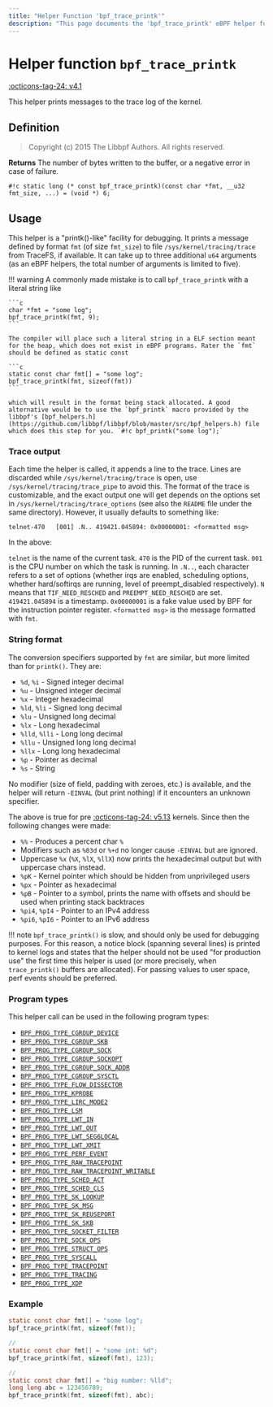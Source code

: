 ```yaml
---
title: "Helper Function 'bpf_trace_printk'"
description: "This page documents the 'bpf_trace_printk' eBPF helper function, including its definition, usage, program types that can use it, and examples."
---
```

# Helper function `bpf_trace_printk`

<!-- [FEATURE_TAG](bpf_trace_printk) -->
[:octicons-tag-24: v4.1](https://github.com/torvalds/linux/commit/9c959c863f8217a2ff3d7c296e8223654d240569)
<!-- [/FEATURE_TAG] -->

This helper prints messages to the trace log of the kernel.

## Definition

> Copyright (c) 2015 The Libbpf Authors. All rights reserved.


**Returns**
The number of bytes written to the buffer, or a negative error
in case of failure.

`#!c static long (* const bpf_trace_printk)(const char *fmt, __u32 fmt_size, ...) = (void *) 6;`

## Usage

This helper is a <nospell>"printk()-like"</nospell> facility for debugging. It prints a message defined by format `fmt` (of size `fmt_size`) to file `/sys/kernel/tracing/trace` from TraceFS, if available. It can take up to three additional `u64` arguments (as an eBPF helpers, the total number of arguments is limited to five).

!!! warning
    A commonly made mistake is to call `bpf_trace_printk` with a literal string like 
    
    ```c
    char *fmt = "some log";
    bpf_trace_printk(fmt, 9);
    ``` 
    
    The compiler will place such a literal string in a ELF section meant for the heap, which does not exist in eBPF programs. Rater the `fmt` should be defined as static const 
    
    ```c 
    static const char fmt[] = "some log"; 
    bpf_trace_printk(fmt, sizeof(fmt))
    ```
    
    which will result in the format being stack allocated. A good alternative would be to use the `bpf_printk` macro provided by the libbpf's [bpf_helpers.h](https://github.com/libbpf/libbpf/blob/master/src/bpf_helpers.h) file which does this step for you. `#!c bpf_printk("some log");`

### Trace output

Each time the helper is called, it appends a line to the trace. Lines are discarded while `/sys/kernel/tracing/trace` is open, use `/sys/kernel/tracing/trace_pipe` to avoid this. The format of the trace is customizable, and the exact output one will get depends on the options set in `/sys/kernel/tracing/trace_options` (see also the `README` file under the same directory). However, it usually defaults to something like:

`telnet-470   [001] .N.. 419421.045894: 0x00000001: <formatted msg>`

In the above:

`telnet` is the name of the current task. `470` is the PID of the current task. `001` is the CPU number on which the task is running. In `.N..`, each character refers to a set of options (whether irqs are enabled, scheduling options, whether hard/softirqs are running, level of preempt_disabled respectively). `N` means that `TIF_NEED_RESCHED` and `PREEMPT_NEED_RESCHED` are set. `419421.045894` is a timestamp. `0x00000001` is a fake value used by BPF for the instruction pointer register. `<formatted msg>` is the message formatted with `fmt`.

### String format

The conversion specifiers supported by `fmt` are similar, but more limited than for `printk()`. They are:

* `%d`, `%i` - Signed integer decimal
* `%u` - Unsigned integer decimal
* `%x` - Integer hexadecimal 
* `%ld`, `%li` - Signed long decimal
* `%lu` - Unsigned long decimal
* `%lx` - Long hexadecimal
* `%lld`, `%lli` - Long long decimal
* `%llu` - Unsigned long long decimal
* `%llx` - Long long hexadecimal
* `%p` - Pointer as decimal
* `%s` - String

No modifier (size of field, padding with zeroes, etc.) is available, and the helper will return `-EINVAL` (but print nothing) if it encounters an unknown specifier.

The above is true for pre [:octicons-tag-24: v5.13](https://github.com/torvalds/linux/commit/d9c9e4db186ab4d81f84e6f22b225d333b9424e3) kernels. Since then the following changes were made:

* `%%` - Produces a percent char `%`
* Modifiers such as `%03d` or `%+d` no longer cause `-EINVAL` but are ignored.
* Uppercase `%x` (`%X`, `%lX`, `%llX`) now prints the hexadecimal output but with uppercase chars instead.
* `%pK` - Kernel pointer which should be hidden from unprivileged
users
* `%px` - Pointer as hexadecimal
* `%pB` - Pointer to a symbol, prints the name with offsets and should be used when printing stack backtraces
* `%pi4`, `%pI4` - Pointer to an IPv4 address
* `%pi6`, `%pI6` - Pointer to an IPv6 address

!!! note 
    `bpf_trace_printk()` is slow, and should only be used for debugging purposes. For this reason, a notice block (spanning several lines) is printed to kernel logs and states that the helper should not be used "for production use" the first time this helper is used (or more precisely, when `trace_printk()` buffers are allocated). For passing values to user space, perf events should be preferred.

### Program types

This helper call can be used in the following program types:

<!-- DO NOT EDIT MANUALLY -->
<!-- [HELPER_FUNC_PROG_REF] -->
 * [`BPF_PROG_TYPE_CGROUP_DEVICE`](../program-type/BPF_PROG_TYPE_CGROUP_DEVICE.md)
 * [`BPF_PROG_TYPE_CGROUP_SKB`](../program-type/BPF_PROG_TYPE_CGROUP_SKB.md)
 * [`BPF_PROG_TYPE_CGROUP_SOCK`](../program-type/BPF_PROG_TYPE_CGROUP_SOCK.md)
 * [`BPF_PROG_TYPE_CGROUP_SOCKOPT`](../program-type/BPF_PROG_TYPE_CGROUP_SOCKOPT.md)
 * [`BPF_PROG_TYPE_CGROUP_SOCK_ADDR`](../program-type/BPF_PROG_TYPE_CGROUP_SOCK_ADDR.md)
 * [`BPF_PROG_TYPE_CGROUP_SYSCTL`](../program-type/BPF_PROG_TYPE_CGROUP_SYSCTL.md)
 * [`BPF_PROG_TYPE_FLOW_DISSECTOR`](../program-type/BPF_PROG_TYPE_FLOW_DISSECTOR.md)
 * [`BPF_PROG_TYPE_KPROBE`](../program-type/BPF_PROG_TYPE_KPROBE.md)
 * [`BPF_PROG_TYPE_LIRC_MODE2`](../program-type/BPF_PROG_TYPE_LIRC_MODE2.md)
 * [`BPF_PROG_TYPE_LSM`](../program-type/BPF_PROG_TYPE_LSM.md)
 * [`BPF_PROG_TYPE_LWT_IN`](../program-type/BPF_PROG_TYPE_LWT_IN.md)
 * [`BPF_PROG_TYPE_LWT_OUT`](../program-type/BPF_PROG_TYPE_LWT_OUT.md)
 * [`BPF_PROG_TYPE_LWT_SEG6LOCAL`](../program-type/BPF_PROG_TYPE_LWT_SEG6LOCAL.md)
 * [`BPF_PROG_TYPE_LWT_XMIT`](../program-type/BPF_PROG_TYPE_LWT_XMIT.md)
 * [`BPF_PROG_TYPE_PERF_EVENT`](../program-type/BPF_PROG_TYPE_PERF_EVENT.md)
 * [`BPF_PROG_TYPE_RAW_TRACEPOINT`](../program-type/BPF_PROG_TYPE_RAW_TRACEPOINT.md)
 * [`BPF_PROG_TYPE_RAW_TRACEPOINT_WRITABLE`](../program-type/BPF_PROG_TYPE_RAW_TRACEPOINT_WRITABLE.md)
 * [`BPF_PROG_TYPE_SCHED_ACT`](../program-type/BPF_PROG_TYPE_SCHED_ACT.md)
 * [`BPF_PROG_TYPE_SCHED_CLS`](../program-type/BPF_PROG_TYPE_SCHED_CLS.md)
 * [`BPF_PROG_TYPE_SK_LOOKUP`](../program-type/BPF_PROG_TYPE_SK_LOOKUP.md)
 * [`BPF_PROG_TYPE_SK_MSG`](../program-type/BPF_PROG_TYPE_SK_MSG.md)
 * [`BPF_PROG_TYPE_SK_REUSEPORT`](../program-type/BPF_PROG_TYPE_SK_REUSEPORT.md)
 * [`BPF_PROG_TYPE_SK_SKB`](../program-type/BPF_PROG_TYPE_SK_SKB.md)
 * [`BPF_PROG_TYPE_SOCKET_FILTER`](../program-type/BPF_PROG_TYPE_SOCKET_FILTER.md)
 * [`BPF_PROG_TYPE_SOCK_OPS`](../program-type/BPF_PROG_TYPE_SOCK_OPS.md)
 * [`BPF_PROG_TYPE_STRUCT_OPS`](../program-type/BPF_PROG_TYPE_STRUCT_OPS.md)
 * [`BPF_PROG_TYPE_SYSCALL`](../program-type/BPF_PROG_TYPE_SYSCALL.md)
 * [`BPF_PROG_TYPE_TRACEPOINT`](../program-type/BPF_PROG_TYPE_TRACEPOINT.md)
 * [`BPF_PROG_TYPE_TRACING`](../program-type/BPF_PROG_TYPE_TRACING.md)
 * [`BPF_PROG_TYPE_XDP`](../program-type/BPF_PROG_TYPE_XDP.md)
<!-- [/HELPER_FUNC_PROG_REF] -->

### Example

```c
static const char fmt[] = "some log"; 
bpf_trace_printk(fmt, sizeof(fmt));

// 
static const char fmt[] = "some int: %d"; 
bpf_trace_printk(fmt, sizeof(fmt), 123);

// 
static const char fmt[] = "big number: %lld"; 
long long abc = 123456789;
bpf_trace_printk(fmt, sizeof(fmt), abc);
```

